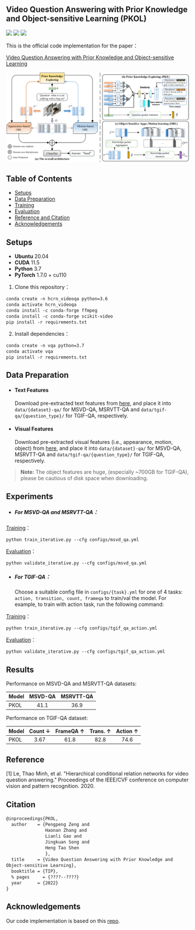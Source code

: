 ## Video Question Answering with Prior Knowledge and Object-sensitive Learning (PKOL)

[![](https://img.shields.io/badge/python-3.7.11-orange.svg)](https://www.python.org/)  [![](https://img.shields.io/apm/l/vim-mode.svg)](https://github.com/zchoi/S2-Transformer/blob/main/LICENSE)  [![](https://img.shields.io/badge/Pytorch-1.7.1-red.svg)](https://pytorch.org/)

This is the official code implementation for the paper：

[Video Question Answering with Prior Knowledge and Object-sensitive Learning]()

<p align="center">
  <img src="framework.jpg" alt="Relationship-Sensitive Transformer" width="850"/>
</p>


## Table of Contents

- [Setups](#Setups)
- [Data Preparation](#data-preparation)
- [Training](#training)
- [Evaluation](#evaluation)
- [Reference and Citation](#reference-and-citation)
- [Acknowledgements](#acknowledgements)

## Setups

- **Ubuntu** 20.04
- **CUDA** 11.5
- **Python** 3.7
- **PyTorch** 1.7.0 + cu110

1. Clone this repository：

```
conda create -n hcrn_videoqa python=3.6
conda activate hcrn_videoqa
conda install -c conda-forge ffmpeg
conda install -c conda-forge scikit-video
pip install -r requirements.txt
```

2. Install dependencies：

```
conda create -n vqa python=3.7
conda activate vqa
pip install -r requirements.txt
```
## Data Preparation

- #### Text Features

  Download pre-extracted text features from [here](), and place it into `data/{dataset}-qa/` for MSVD-QA, MSRVTT-QA and `data/tgif-qa/{question_type}/` for TGIF-QA, respectively.

- #### Visual Features

  Download pre-extracted visual features (i.e., appearance, motion, object) from [here](), and place it into `data/{dataset}-qa/` for MSVD-QA, MSRVTT-QA and `data/tgif-qa/{question_type}/` for TGIF-QA, respectively.

> **Note:** The object features are huge, (especially ~700GB for TGIF-QA), please be cautious of disk space when downloading.

## Experiments

- #####  For MSVD-QA and MSRVTT-QA：

<u>Training</u>：

```
python train_iterative.py --cfg configs/msvd_qa.yml
```
<u>Evaluation</u>：

```
python validate_iterative.py --cfg configs/msvd_qa.yml
```

- #####  For TGIF-QA：

  Choose a suitable config file in `configs/{task}.yml` for one of 4 tasks: `action, transition, count, frameqa` to train/val the model. For example, to train with action task, run the following command:

<u>Training</u>：

```
python train_iterative.py --cfg configs/tgif_qa_action.yml
```

<u>Evaluation</u>：

```
python validate_iterative.py --cfg configs/tgif_qa_action.yml
```
## Results

Performance on MSVD-QA and MSRVTT-QA datasets:

| Model   | MSVD-QA | MSRVTT-QA |
|:----------  |:-------:  |:-:  |
| PKOL |    41.1    | 36.9 |

Performance on TGIF-QA dataset:

| Model | Count ↓ | FrameQA ↑ | Trans. ↑ | Action ↑ |
| :---- | :-----: | :-------: | :------: | :------: |
| PKOL  |  3.67   |   61.8    |   82.8   |   74.6   |

## Reference
[1] Le, Thao Minh, et al. "Hierarchical conditional relation networks for video question answering." Proceedings of the IEEE/CVF conference on computer vision and pattern recognition. 2020.

## Citation
```
@inproceedings{PKOL,
  author    = {Pengpeng Zeng and
               Haonan Zhang and
               Lianli Gao and
               Jingkuan Song and 
               Heng Tao Shen
               },
  title     = {Video Question Answering with Prior Knowledge and Object-sensitive Learning},
  booktitle = {TIP},
  % pages     = {????--????}
  year      = {2022}
}
```
## Acknowledgements
Our code implementation is based on this [repo](https://github.com/thaolmk54/hcrn-videoqa).
